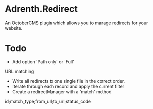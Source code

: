 # Adrenth.Redirect

An OctoberCMS plugin which allows you to manage redirects for your website.


# Todo

- Add option 'Path only' or 'Full'

URL matching

- Write all redirects to one single file in the correct order.
- Iterate through each record and apply the current filter
- Create a redirectManager with a 'match' method


id;match_type;from_url;to_url;status_code